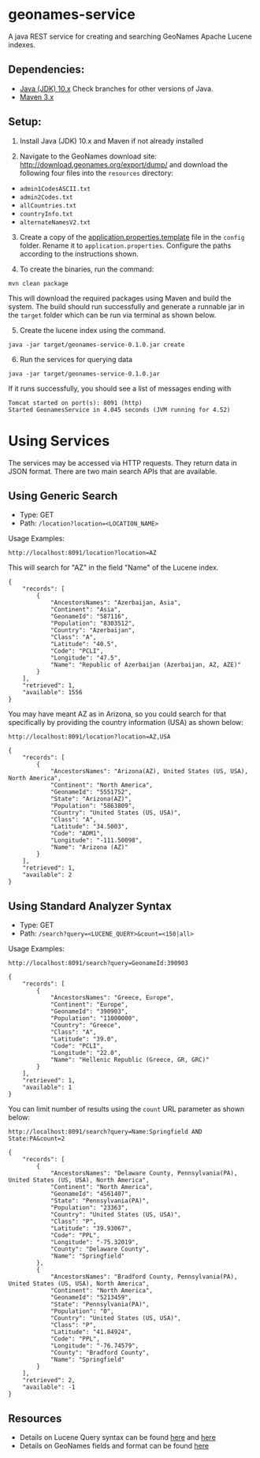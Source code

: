 # geonames-service
A java REST service for creating and searching GeoNames Apache Lucene indexes.

## Dependencies:
* [Java (JDK) 10.x](http://www.oracle.com/technetwork/java/javase/overview/index.html) Check branches for other versions of Java.
* [Maven 3.x](https://maven.apache.org/index.html)

## Setup:

1) Install Java (JDK) 10.x and Maven if not already installed

2) Navigate to the GeoNames download site: http://download.geonames.org/export/dump/ and download the following four files into the ```resources``` directory:
* ```admin1CodesASCII.txt```
* ```admin2Codes.txt```
* ```allCountries.txt```
* ```countryInfo.txt``` 
* ```alternateNamesV2.txt``` 

3) Create a copy of the [application.properties.template](config/application.properties.template) file in the ```config``` folder. Rename it to ```application.properties```. Configure the paths according to the instructions shown.

4) To create the binaries, run the command:
```
mvn clean package
```
This will download the required packages using Maven and build the system. The build should run successfully and generate a runnable jar in the ```target``` folder which can be run via terminal as shown below.

5) Create the lucene index using the command.
```
java -jar target/geonames-service-0.1.0.jar create
```

6) Run the services for querying data
```
java -jar target/geonames-service-0.1.0.jar
```
If it runs successfully, you should see a list of messages ending with 
```
Tomcat started on port(s): 8091 (http)
Started GeonamesService in 4.045 seconds (JVM running for 4.52)
```

# Using Services
The services may be accessed via HTTP requests. They return data in JSON format. There are two main search APIs that are available.

## Using Generic Search
* Type: GET
* Path: ```/location?location=<LOCATION_NAME>```

Usage Examples:
```
http://localhost:8091/location?location=AZ
```
This will search for "AZ" in the field "Name" of the Lucene index.
```
{
    "records": [
        {
            "AncestorsNames": "Azerbaijan, Asia",
            "Continent": "Asia",
            "GeonameId": "587116",
            "Population": "8303512",
            "Country": "Azerbaijan",
            "Class": "A",
            "Latitude": "40.5",
            "Code": "PCLI",
            "Longitude": "47.5",
            "Name": "Republic of Azerbaijan (Azerbaijan, AZ, AZE)"
        }
    ],
    "retrieved": 1,
    "available": 1556
}
```
You may have meant AZ as in Arizona, so you could search for that specifically by providing the country information (USA) as shown below:
```
http://localhost:8091/location?location=AZ,USA

{
    "records": [
        {
            "AncestorsNames": "Arizona(AZ), United States (US, USA), North America",
            "Continent": "North America",
            "GeonameId": "5551752",
            "State": "Arizona(AZ)",
            "Population": "5863809",
            "Country": "United States (US, USA)",
            "Class": "A",
            "Latitude": "34.5003",
            "Code": "ADM1",
            "Longitude": "-111.50098",
            "Name": "Arizona (AZ)"
        }
    ],
    "retrieved": 1,
    "available": 2
}
```
## Using Standard Analyzer Syntax
* Type: GET
* Path: ```/search?query=<LUCENE_QUERY>&count=<150|all>```

Usage Examples:
```
http://localhost:8091/search?query=GeonameId:390903

{
    "records": [
        {
            "AncestorsNames": "Greece, Europe",
            "Continent": "Europe",
            "GeonameId": "390903",
            "Population": "11000000",
            "Country": "Greece",
            "Class": "A",
            "Latitude": "39.0",
            "Code": "PCLI",
            "Longitude": "22.0",
            "Name": "Hellenic Republic (Greece, GR, GRC)"
        }
    ],
    "retrieved": 1,
    "available": 1
}
```
You can limit number of results using the ```count``` URL parameter as shown below:
```
http://localhost:8091/search?query=Name:Springfield AND State:PA&count=2

{
    "records": [
        {
            "AncestorsNames": "Delaware County, Pennsylvania(PA), United States (US, USA), North America",
            "Continent": "North America",
            "GeonameId": "4561407",
            "State": "Pennsylvania(PA)",
            "Population": "23363",
            "Country": "United States (US, USA)",
            "Class": "P",
            "Latitude": "39.93067",
            "Code": "PPL",
            "Longitude": "-75.32019",
            "County": "Delaware County",
            "Name": "Springfield"
        },
        {
            "AncestorsNames": "Bradford County, Pennsylvania(PA), United States (US, USA), North America",
            "Continent": "North America",
            "GeonameId": "5213459",
            "State": "Pennsylvania(PA)",
            "Population": "0",
            "Country": "United States (US, USA)",
            "Class": "P",
            "Latitude": "41.84924",
            "Code": "PPL",
            "Longitude": "-76.74579",
            "County": "Bradford County",
            "Name": "Springfield"
        }
    ],
    "retrieved": 2,
    "available": -1
}
```

## Resources
* Details on Lucene Query syntax can be found [here](https://lucene.apache.org/core/2_9_4/queryparsersyntax.html) and [here](https://lucene.apache.org/core/6_6_0/queryparser/org/apache/lucene/queryparser/classic/package-summary.html#package.description)
* Details on GeoNames fields and format can be found [here](http://download.geonames.org/export/dump/)

